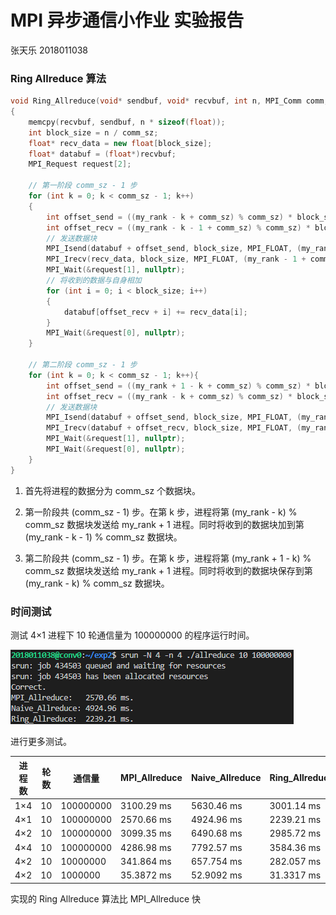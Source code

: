 # MPI 异步通信小作业 实验报告

张天乐 2018011038

### Ring Allreduce 算法

```cpp
void Ring_Allreduce(void* sendbuf, void* recvbuf, int n, MPI_Comm comm, int comm_sz, int my_rank)
{
    memcpy(recvbuf, sendbuf, n * sizeof(float));
    int block_size = n / comm_sz;
    float* recv_data = new float[block_size];
    float* databuf = (float*)recvbuf;
    MPI_Request request[2];

    // 第一阶段 comm_sz - 1 步
    for (int k = 0; k < comm_sz - 1; k++)
    {
        int offset_send = ((my_rank - k + comm_sz) % comm_sz) * block_size;
        int offset_recv = ((my_rank - k - 1 + comm_sz) % comm_sz) * block_size;
        // 发送数据块
        MPI_Isend(databuf + offset_send, block_size, MPI_FLOAT, (my_rank + 1 + comm_sz) % comm_sz, k, MPI_COMM_WORLD, &request[0]);
        MPI_Irecv(recv_data, block_size, MPI_FLOAT, (my_rank - 1 + comm_sz) % comm_sz, k, MPI_COMM_WORLD, &request[1]);
        MPI_Wait(&request[1], nullptr);
        // 将收到的数据与自身相加
        for (int i = 0; i < block_size; i++)
        {
            databuf[offset_recv + i] += recv_data[i];
        }
        MPI_Wait(&request[0], nullptr);
    }

    // 第二阶段 comm_sz - 1 步
    for (int k = 0; k < comm_sz - 1; k++){
        int offset_send = ((my_rank + 1 - k + comm_sz) % comm_sz) * block_size;
        int offset_recv = ((my_rank - k + comm_sz) % comm_sz) * block_size;
        // 发送数据块
        MPI_Isend(databuf + offset_send, block_size, MPI_FLOAT, (my_rank + 1 + comm_sz) % comm_sz, k, MPI_COMM_WORLD, &request[0]);
        MPI_Irecv(databuf + offset_recv, block_size, MPI_FLOAT, (my_rank - 1 + comm_sz) % comm_sz, k, MPI_COMM_WORLD, &request[1]);
        MPI_Wait(&request[1], nullptr);
        MPI_Wait(&request[0], nullptr);
    }
}
```

1. 首先将进程的数据分为 comm_sz 个数据块。

2. 第一阶段共 (comm_sz - 1) 步。在第 k 步，进程将第 (my_rank - k) % comm_sz 数据块发送给 my_rank + 1 进程。同时将收到的数据块加到第 (my_rank - k - 1) % comm_sz 数据块。

3. 第二阶段共 (comm_sz - 1) 步。在第 k 步，进程将第 (my_rank + 1 - k) % comm_sz 数据块发送给 my_rank + 1 进程。同时将收到的数据块保存到第 (my_rank - k) % comm_sz 数据块。

### 时间测试

测试 4×1 进程下 10 轮通信量为 100000000 的程序运行时间。

![](./img/time1.png)

进行更多测试。

| 进程数 | 轮数  | 通信量       | MPI_Allreduce | Naive_Allreduce | Ring_Allreduce |
| --- | --- | --------- | ------------- | --------------- | -------------- |
| 1×4 | 10  | 100000000 | 3100.29 ms    | 5630.46 ms      | 3001.14 ms     |
| 4×1 | 10  | 100000000 | 2570.66 ms    | 4924.96 ms      | 2239.21 ms     |
| 4×2 | 10  | 100000000 | 3099.35 ms    | 6490.68 ms      | 2985.72 ms     |
| 4×4 | 10  | 100000000 | 4286.98 ms    | 7792.57 ms      | 3584.36 ms     |
| 4×2 | 10  | 10000000  | 341.864 ms    | 657.754 ms      | 282.057 ms     |
| 4×2 | 10  | 1000000   | 35.3872 ms    | 52.9092 ms      | 31.3317 ms     |

实现的 Ring Allreduce 算法比 MPI_Allreduce 快

